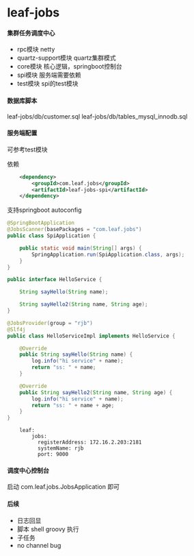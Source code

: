 # leaf-jobs
#### 集群任务调度中心
- rpc模块                 netty
- quartz-support模块      quartz集群模式
- core模块                核心逻辑，springboot控制台     
- spi模块                 服务端需要依赖
- test模块                spi的test模块
                  

#### 数据库脚本
leaf-jobs/db/customer.sql
leaf-jobs/db/tables_mysql_innodb.sql

#### 服务端配置
可参考test模块

依赖
````xml
    <dependency>
        <groupId>com.leaf.jobs</groupId>
        <artifactId>leaf-jobs-spi</artifactId>
    </dependency>
````

支持springboot autoconfig
````java
@SpringBootApplication
@JobsScanner(basePackages = "com.leaf.jobs")
public class SpiApplication {

    public static void main(String[] args) {
        SpringApplication.run(SpiApplication.class, args);
    }
}

public interface HelloService {

    String sayHello(String name);

    String sayHello2(String name, String age);
}

@JobsProvider(group = "rjb")
@Slf4j
public class HelloServiceImpl implements HelloService {

    @Override
    public String sayHello(String name) {
        log.info("hi service" + name);
        return "ss: " + name;
    }

    @Override
    public String sayHello2(String name, String age) {
        log.info("hi service" + name);
        return "ss: " + name + age;
    }
}
````

````properties
    leaf:
        jobs:
          registerAddress: 172.16.2.203:2181
          systemName: rjb
          port: 9000
````

#### 调度中心控制台
启动 com.leaf.jobs.JobsApplication 即可

#### 后续
- 日志回显
- 脚本 shell groovy 执行
- 子任务
- no channel bug



